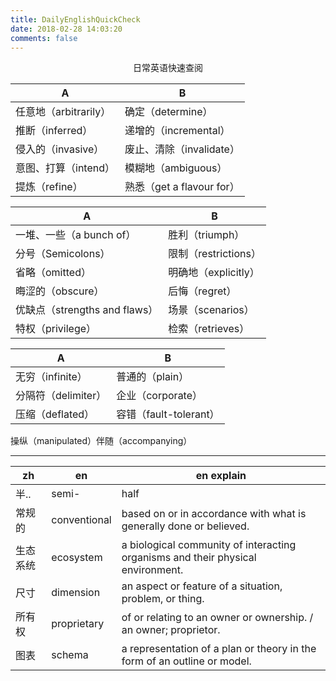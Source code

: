 ```yaml
---
title: DailyEnglishQuickCheck
date: 2018-02-28 14:03:20
comments: false
---
```


<div align = "center">日常英语快速查阅</div>

<!-- more -->

 A|B
---|---
任意地（arbitrarily）| 确定（determine）
推断（inferred）| 递增的（incremental）
侵入的（invasive）| 废止、清除（invalidate）
意图、打算（intend）|模糊地（ambiguous）
提炼（refine）|熟悉（get a flavour for）


A|B
---|---
一堆、一些（a bunch of）|胜利（triumph）
分号（Semicolons）|限制（restrictions）
省略（omitted）|明确地（explicitly）
晦涩的（obscure）|后悔（regret）
优缺点（strengths and flaws）|场景（scenarios）
特权（privilege）|检索（retrieves）

A|B
---|---
无穷（infinite）|普通的（plain）
分隔符（delimiter）|企业（corporate）
压缩（deflated）| 容错（fault-tolerant）
操纵（manipulated）伴随（accompanying）

---

zh|en|en explain
---|---|--
半..|semi-|half
常规的|conventional|based on or in accordance with what is generally done or believed.
生态系统|ecosystem|a biological community of interacting organisms and their physical environment.
尺寸|dimension|an aspect or feature of a situation, problem, or thing.
所有权|proprietary|of or relating to an owner or ownership. / an owner; proprietor.
图表|schema|a representation of a plan or theory in the form of an outline or model.
